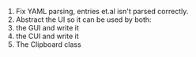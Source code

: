 1. Fix YAML parsing, entries et.al isn't parsed correctly.
1. Abstract the UI so it can be used by both:
  1. the GUI and write it
  1. the CUI and write it
1. The Clipboard class
